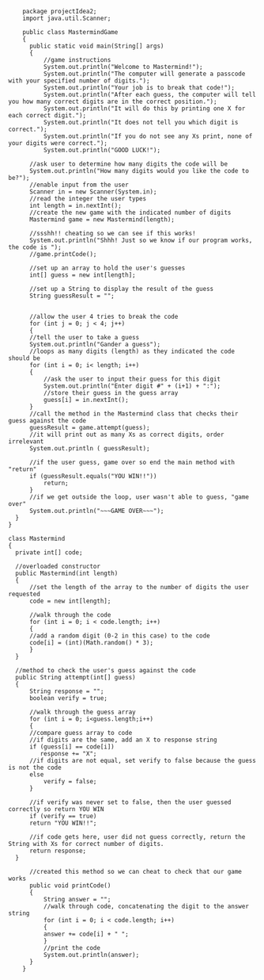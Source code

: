 		package projectIdea2;
		import java.util.Scanner;

		public class MastermindGame
		{
		  public static void main(String[] args)
		  {
		      //game instructions
		      System.out.println("Welcome to Mastermind!");
		      System.out.println("The computer will generate a passcode with your specified number of digits.");
		      System.out.println("Your job is to break that code!");
		      System.out.println("After each guess, the computer will tell you how many correct digits are in the correct position.");
		      System.out.println("It will do this by printing one X for each correct digit.");
		      System.out.println("It does not tell you which digit is correct.");
		      System.out.println("If you do not see any Xs print, none of your digits were correct.");
		      System.out.println("GOOD LUCK!");

	      //ask user to determine how many digits the code will be
	      System.out.println("How many digits would you like the code to be?");
	      //enable input from the user
	      Scanner in = new Scanner(System.in);
	      //read the integer the user types
	      int length = in.nextInt();
	      //create the new game with the indicated number of digits
	      Mastermind game = new Mastermind(length);

	      //ssshh!! cheating so we can see if this works!
	      System.out.println("Shhh! Just so we know if our program works, the code is ");
	      //game.printCode();

	      //set up an array to hold the user's guesses
	      int[] guess = new int[length];

	      //set up a String to display the result of the guess
	      String guessResult = "";


	      //allow the user 4 tries to break the code
	      for (int j = 0; j < 4; j++)
	      {
		  //tell the user to take a guess
		  System.out.println("Gander a guess");
		  //loops as many digits (length) as they indicated the code should be
		  for (int i = 0; i< length; i++)
		  {
		      //ask the user to input their guess for this digit
		      System.out.println("Enter digit #" + (i+1) + ":");
		      //store their guess in the guess array
		      guess[i] = in.nextInt();
		  }
		  //call the method in the Mastermind class that checks their guess against the code
		  guessResult = game.attempt(guess);
		  //it will print out as many Xs as correct digits, order irrelevant
		  System.out.println ( guessResult);

		  //if the user guess, game over so end the main method with "return"
		  if (guessResult.equals("YOU WIN!!"))
		      return;
	      }
	      //if we get outside the loop, user wasn't able to guess, "game over"
	      System.out.println("~~~GAME OVER~~~");
	  }
	}

	class Mastermind
	{
	  private int[] code;

	  //overloaded constructor
	  public Mastermind(int length)
	  {
	      //set the length of the array to the number of digits the user requested
	      code = new int[length];

	      //walk through the code
	      for (int i = 0; i < code.length; i++)
	      {
		  //add a random digit (0-2 in this case) to the code
		  code[i] = (int)(Math.random() * 3);
	      }
	  }

	  //method to check the user's guess against the code
	  public String attempt(int[] guess)
	  {
	      String response = "";
	      boolean verify = true;

	      //walk through the guess array
	      for (int i = 0; i<guess.length;i++)
	      {
		  //compare guess array to code
		  //if digits are the same, add an X to response string
		  if (guess[i] == code[i])
		     response += "X";
		  //if digits are not equal, set verify to false because the guess is not the code
		  else
		      verify = false;
	      }

	      //if verify was never set to false, then the user guessed correctly so return YOU WIN
	      if (verify == true)
		  return "YOU WIN!!";

	      //if code gets here, user did not guess correctly, return the String with Xs for correct number of digits.
	      return response;
	  }

		  //created this method so we can cheat to check that our game works
		  public void printCode()
		  {
		      String answer = "";
		      //walk through code, concatenating the digit to the answer string
		      for (int i = 0; i < code.length; i++)
		      {
			  answer += code[i] + " ";
		      }
		      //print the code
		      System.out.println(answer);
		  }
		}
